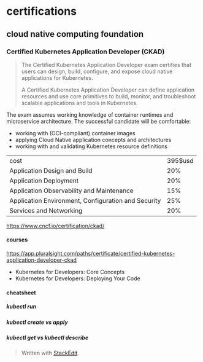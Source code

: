 
# certifications

## cloud native computing foundation


### Certified Kubernetes Application Developer (CKAD)

>The Certified Kubernetes Application Developer exam certifies that users can design, build, configure, and expose cloud native applications for Kubernetes.
>
> A Certified Kubernetes Application Developer can define application resources and use core primitives to build, monitor, and troubleshoot scalable applications and tools in Kubernetes.

The exam assumes working knowledge of container runtimes and microservice architecture. The successful candidate will be comfortable:

-   working with (OCI-compliant) container images
-   applying Cloud Native application concepts and architectures
-   working with and validating Kubernetes resource definitions

|||
|-|-|
|cost|395$usd|
|Application Design and Build|20%|
|Application Deployment|20%|
|Application Observability and Maintenance|15%|
|Application Environment, Configuration and Security|25%|
|Services and Networking|20%|

https://www.cncf.io/certification/ckad/

#### courses

https://app.pluralsight.com/paths/certificate/certified-kubernetes-application-developer-ckad

- Kubernetes for Developers: Core Concepts
- Kubernetes for Developers: Deploying Your Code

#### cheatsheet

##### kubectl run

#####  kubectl create vs apply

##### kubectl get vs kubectl describe


> Written with [StackEdit](https://stackedit.io/).
